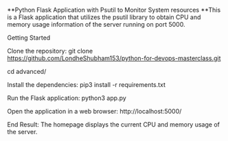 **Python Flask Application with Psutil to Monitor System resources **This is a Flask application that utilizes the psutil library to obtain CPU and memory usage information of the server running on port 5000.

Getting Started

Clone the repository: git clone https://github.com/LondheShubham153/python-for-devops-masterclass.git

cd advanced/

Install the dependencies: pip3 install -r requirements.txt

Run the Flask application: python3 app.py

Open the application in a web browser: http://localhost:5000/

End Result: The homepage displays the current CPU and memory usage of the server.